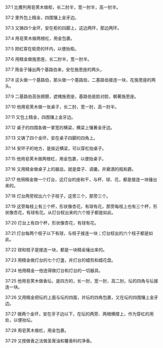 <a id="1"></a>37:1  比撒列用皂荚木做柜，长二肘半，宽一肘半，高一肘半。  

<a id="2"></a>37:2  里外包上精金，四围镶上金牙边。  

<a id="3"></a>37:3  又铸四个金环，安在柜的四脚上，这边两环，那边两环。  

<a id="4"></a>37:4  用皂荚木做两根杠，用金包裹。  

<a id="5"></a>37:5  把杠穿在柜旁的环内，以便抬柜。  

<a id="6"></a>37:6  用精金做施恩座，长二肘半，宽一肘半。  

<a id="7"></a>37:7  用金子锤出两个基路伯来，安在施恩座的两头，  

<a id="8"></a>37:8  这头做一个基路伯，那头做一个基路伯，二基路伯接连一块，在施恩座的两头。  

<a id="9"></a>37:9  二基路伯高张翅膀，遮掩施恩座，基路伯是脸对脸，朝著施恩座。  

<a id="10"></a>37:10  他用皂荚木做一张桌子，长二肘，宽一肘，高一肘半。  

<a id="11"></a>37:11  又包上精金，四围镶上金牙边。  

<a id="12"></a>37:12  桌子的四围各做一掌宽的横梁，横梁上镶著金牙边。  

<a id="13"></a>37:13  又铸了四个金环，安在桌子四脚的四角上。  

<a id="14"></a>37:14  安环子的地方，是挨近横梁，可以穿杠抬桌子。  

<a id="15"></a>37:15  他用皂荚木做两根杠，用金包裹，以便抬桌子。  

<a id="16"></a>37:16  又用精金做桌子上的器皿，就是盘子、调羹，并奠酒的瓶和爵。  

<a id="17"></a>37:17  他用精金做一个灯台，这灯台的座和干，与杯、球、花，都是接连一块锤出来的。  

<a id="18"></a>37:18  灯台两旁杈出六个子枝子，这旁三个，那旁三个。  

<a id="19"></a>37:19  这旁每枝上有三个杯，形状像杏花，有球有花，那旁每枝上也有三个杯，形状像杏花，有球有花。从灯台杈出来的六个枝子都是如此。  

<a id="20"></a>37:20  灯台上有四个杯，形状像杏花，有球有花。  

<a id="21"></a>37:21  灯台每两个枝子以下有球，与枝子接连一块；灯台杈出的六个枝子都是如此。  

<a id="22"></a>37:22  球和枝子是接连一块，都是一块精金锤出来的。  

<a id="23"></a>37:23  用精金做灯台的七个灯盏，并灯台的蜡剪和蜡花盘。  

<a id="24"></a>37:24  他用精金一他连得做灯台和灯台的一切器具。  

<a id="25"></a>37:25  他用皂荚木做香坛，是四方的，长一肘，宽一肘，高二肘。坛的四角与坛接连一块。  

<a id="26"></a>37:26  又用精金把坛的上面与坛的四面，并坛的四角包裹，又在坛的四围镶上金牙边。  

<a id="27"></a>37:27  做两个金环，安在牙子边以下，在坛的两旁、两根横撑上，作为穿杠的用处，以便抬坛。  

<a id="28"></a>37:28  用皂荚木做杠，用金包裹。  

<a id="29"></a>37:29  又按做香之法做圣膏油和馨香料的净香。  
